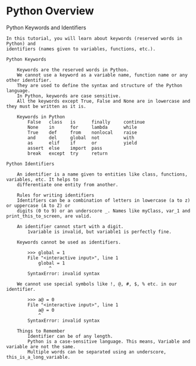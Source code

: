 # Python Overview

Python Keywords and Identifiers

	In this tutorial, you will learn about keywords (reserved words in Python) and 
	identifiers (names given to variables, functions, etc.).

	Python Keywords
	
		Keywords are the reserved words in Python.
		We cannot use a keyword as a variable name, function name or any other identifier.
		They are used to define the syntax and structure of the Python language.
		In Python, keywords are case sensitive.		
		All the keywords except True, False and None are in lowercase and they must be written as it is.
		
		Keywords in Python
			False	class	is		finally		continue
			None	in		for		lambda		while
			True	def		from	nonlocal	raise
			and		del		global	not			with	
			as		elif	if		or			yield
			assert	else	import	pass	 
			break	except	try	 	return
		
	Python Identifiers
	
		An identifier is a name given to entities like class, functions, variables, etc. It helps to 
		differentiate one entity from another.
		
		Rules for writing identifiers
		Identifiers can be a combination of letters in lowercase (a to z) or uppercase (A to Z) or 
		digits (0 to 9)	or an underscore _. Names like myClass, var_1 and print_this_to_screen, are valid.
		
		An identifier cannot start with a digit.
			1variable is invalid, but variable1 is perfectly fine.
			
		Keywords cannot be used as identifiers.
		
			>>> global = 1
			File "<interactive input>", line 1
				global = 1
					^
			SyntaxError: invalid syntax
			
		We cannot use special symbols like !, @, #, $, % etc. in our identifier.
		
			>>> a@ = 0
			File "<interactive input>", line 1
				a@ = 0
				^
			SyntaxError: invalid syntax
		
		Things to Remember
			Identifier can be of any length.
			Python is a case-sensitive language. This means, Variable and variable are not the same.
			Multiple words can be separated using an underscore, this_is_a_long_variable.
